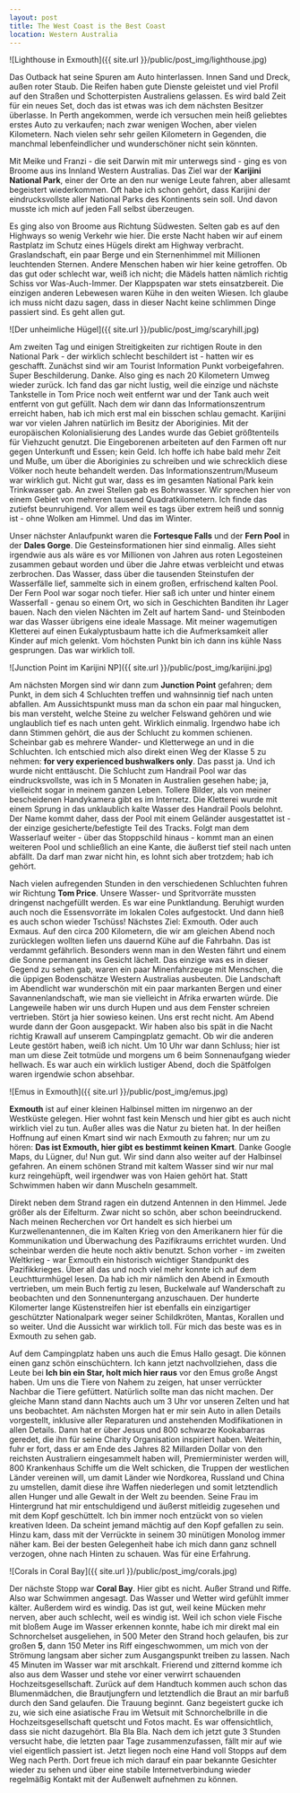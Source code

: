 ```yaml
---
layout: post
title: The West Coast is the Best Coast
location: Western Australia
---
```


![Lighthouse in Exmouth]({{ site.url }}/public/post_img/lighthouse.jpg)

Das Outback hat seine Spuren am Auto hinterlassen. Innen Sand und Dreck, außen roter Staub. Die Reifen haben gute Dienste geleistet und viel Profil auf den Straßen und Schotterpisten Australiens gelassen. Es wird bald Zeit für ein neues Set, doch das ist etwas was ich dem nächsten Besitzer überlasse. In Perth angekommen, werde ich versuchen mein heiß geliebtes erstes Auto zu verkaufen; nach zwar wenigen Wochen, aber vielen Kilometern. Nach vielen sehr sehr geilen Kilometern in Gegenden, die manchmal lebenfeindlicher und wunderschöner nicht sein könnten.

Mit Meike und Franzi - die seit Darwin mit mir unterwegs sind - ging es von Broome aus ins Innland Western Australias. Das Ziel war der **Karijini National Park**, einer der Orte an den nur wenige Leute fahren, aber allesamt begeistert wiederkommen. Oft habe ich schon gehört, dass Karijini der eindrucksvollste aller National Parks des Kontinents sein soll. Und davon musste ich mich auf jeden Fall selbst überzeugen.

Es ging also von Broome aus Richtung Südwesten. Selten gab es auf den Highways so wenig Verkehr wie hier. Die erste Nacht haben wir auf einem Rastplatz im Schutz eines Hügels direkt am Highway verbracht. Graslandschaft, ein paar Berge und ein Sternenhimmel mit Millionen leuchtenden Sternen. Andere Menschen haben wir hier keine getroffen. Ob das gut oder schlecht war, weiß ich nicht; die Mädels hatten nämlich richtig Schiss vor Was-Auch-Immer. Der Klappspaten war stets einsatzbereit. Die einzigen anderen Lebewesen waren Kühe in den weiten Wiesen. Ich glaube ich muss nicht dazu sagen, dass in dieser Nacht keine schlimmen Dinge passiert sind. Es geht allen gut.

![Der unheimliche Hügel]({{ site.url }}/public/post_img/scaryhill.jpg)


Am zweiten Tag und einigen Streitigkeiten zur richtigen Route in den National Park - der wirklich schlecht beschildert ist - hatten wir es geschafft. Zunächst sind wir am Tourist Information Punkt vorbeigefahren. Super Beschilderung. Danke. Also ging es nach 20 Kilometern Umweg wieder zurück. Ich fand das gar nicht lustig, weil die einzige und nächste Tankstelle in Tom Price noch weit entfernt war und der Tank auch weit entfernt von gut gefüllt. Nach dem wir dann das Informationszentrum erreicht haben, hab ich mich erst mal ein bisschen schlau gemacht. Karijini war vor vielen Jahren natürlich im Besitz der Aboriginies. Mit der europäischen Kolonialisierung des Landes wurde das Gebiet größtenteils für Viehzucht genutzt. Die Eingeborenen arbeiteten auf den Farmen oft nur gegen Unterkunft und Essen; kein Geld. Ich hoffe ich habe bald mehr Zeit und Muße, um über die Aboriginies zu schreiben und wie schrecklich diese Völker noch heute behandelt werden. Das Informationszentrum/Museum war wirklich gut. Nicht gut war, dass es im gesamten National Park kein Trinkwasser gab. An zwei Stellen gab es Bohrwasser. Wir sprechen hier von einem Gebiet von mehreren tausend Quadratkilometern. Ich finde das zutiefst beunruhigend. Vor allem weil es tags über extrem heiß und sonnig ist - ohne Wolken am Himmel. Und das im Winter.

Unser nächster Anlaufpunkt waren die **Fortesque Falls** und der **Fern Pool** in der **Dales Gorge**. Die Gesteinsformationen hier sind einmalig. Alles sieht irgendwie aus als wäre es vor Millionen von Jahren aus roten Legosteinen zusammen gebaut worden und über die Jahre etwas verbleicht und etwas zerbrochen. Das Wasser, dass über die tausenden Steinstufen der Wasserfälle lief, sammelte sich in einem großen, erfrischend kalten Pool. Der Fern Pool war sogar noch tiefer. Hier saß ich unter und hinter einem Wasserfall - genau so einem Ort, wo sich in Geschichten Banditen ihr Lager bauen. Nach den vielen Nächten im Zelt auf hartem Sand- und Steinboden war das Wasser übrigens eine ideale Massage. Mit meiner wagemutigen Kletterei auf einen Eukalyptusbaum hatte ich die Aufmerksamkeit aller Kinder auf mich gelenkt. Vom höchsten Punkt bin ich dann ins kühle Nass gesprungen. Das war wirklich toll.

![Junction Point im Karijini NP]({{ site.url }}/public/post_img/karijini.jpg)

Am nächsten Morgen sind wir dann zum **Junction Point** gefahren; dem Punkt, in dem sich 4 Schluchten treffen und wahnsinnig tief nach unten abfallen. Am Aussichtspunkt muss man da schon ein paar mal hingucken, bis man versteht, welche Steine zu welcher Felswand gehören und wie unglaublich tief es nach unten geht. Wirklich einmalig. Irgendwo habe ich dann Stimmen gehört, die aus der Schlucht zu kommen schienen. Scheinbar gab es mehrere Wander- und Kletterwege an und in die Schluchten. Ich entschied mich also direkt einen Weg der Klasse 5 zu nehmen: **for very experienced bushwalkers only**. Das passt ja. Und ich wurde nicht enttäuscht. Die Schlucht zum Handrail Pool war das eindrucksvollste, was ich in 5 Monaten in Australien gesehen habe; ja, vielleicht sogar in meinem ganzen Leben. Tollere Bilder, als von meiner bescheidenen Handykamera gibt es im Internetz. Die Kletterei wurde mit einem Sprung in das unklaublich kalte Wasser des Handrail Pools belohnt. Der Name kommt daher, dass der Pool mit einem Geländer ausgestattet ist - der einzige gesicherte/befestigte Teil des Tracks. Folgt man dem Wasserlauf weiter - über das Stoppschild hinaus - kommt man an einen weiteren Pool und schließlich an eine Kante, die äußerst tief steil nach unten abfällt. Da darf man zwar nicht hin, es lohnt sich aber trotzdem; hab ich gehört.

Nach vielen aufregenden Stunden in den verschiedenen Schluchten fuhren wir Richtung **Tom Price**. Unsere Wasser- und Spritvorräte mussten dringenst nachgefüllt werden. Es war eine Punktlandung. Beruhigt wurden auch noch die Essensvorräte im lokalen Coles aufgestockt. Und dann hieß es auch schon wieder Tschüss! Nächstes Ziel: Exmouth. Oder auch Exmaus. Auf den circa 200 Kilometern, die wir am gleichen Abend noch zurücklegen wollten liefen uns dauernd Kühe auf die Fahrbahn. Das ist verdammt gefährlich. Besonders wenn man in den Westen fährt und einem die Sonne permanent ins Gesicht lächelt. Das einzige was es in dieser Gegend zu sehen gab, waren ein paar Minenfahrzeuge mit Menschen, die die üppigen Bodenschätze Western Australias ausbeuten. Die Landschaft im Abendlicht war wunderschön mit ein paar markanten Bergen und einer Savannenlandschaft, wie man sie vielleicht in Afrika erwarten würde. Die Langeweile haben wir uns durch Hupen und aus dem Fenster schreien vertrieben. Stört ja hier sowieso keinen. Uns erst recht nicht. Am Abend wurde dann der Goon ausgepackt. Wir haben also bis spät in die Nacht richtig Krawall auf unserem Campingplatz gemacht. Ob wir die anderen Leute gestört haben, weiß ich nicht. Um 10 Uhr war dann Schluss; hier ist man um diese Zeit totmüde und morgens um 6 beim Sonnenaufgang wieder hellwach. Es war auch ein wirklich lustiger Abend, doch die Spätfolgen waren irgendwie schon absehbar.

![Emus in Exmouth]({{ site.url }}/public/post_img/emus.jpg)

**Exmouth** ist auf einer kleinen Halbinsel mitten im nirgenwo an der Westküste gelegen. Hier wohnt fast kein Mensch und hier gibt es auch nicht wirklich viel zu tun. Außer alles was die Natur zu bieten hat. In der heißen Hoffnung auf einen Kmart sind wir nach Exmouth zu fahren; nur um zu hören: **Das ist Exmouth, hier gibt es bestimmt keinen Kmart**. Danke Google Maps, du Lügner, du! Nun gut. Wir sind dann also weiter auf der Halbinsel gefahren. An einem schönen Strand mit kaltem Wasser sind wir nur mal kurz reingehüpft, weil irgendwer was von Haien gehört hat. Statt Schwimmen haben wir dann Muscheln gesammelt.

Direkt neben dem Strand ragen ein dutzend Antennen in den Himmel. Jede größer als der Eifelturm. Zwar nicht so schön, aber schon beeindruckend. Nach meinen Recherchen vor Ort handelt es sich hierbei um Kurzwellenantennen, die im Kalten Krieg von den Amerikanern hier für die Kommunikation und Überwachung des Pazifikraums errichtet wurden. Und scheinbar werden die heute noch aktiv benutzt. Schon vorher - im zweiten Weltkrieg - war Exmouth ein historisch wichtiger Standpunkt des Pazifikkrieges. Über all das und noch viel mehr konnte ich auf dem Leuchtturmhügel lesen. Da hab ich mir nämlich den Abend in Exmouth vertrieben, um mein Buch fertig zu lesen, Buckelwale auf Wanderschaft zu beobachten und den Sonnenuntergang anzuschauen. Der hunderte Kilomerter lange Küstenstreifen hier ist ebenfalls ein einzigartiger geschützter Nationalpark weger seiner Schildkröten, Mantas, Korallen und so weiter. Und die Aussicht war wirklich toll. Für mich das beste was es in Exmouth zu sehen gab.

Auf dem Campingplatz haben uns auch die Emus Hallo gesagt. Die können einen ganz schön einschüchtern. Ich kann jetzt nachvollziehen, dass die Leute bei **Ich bin ein Star, holt mich hier raus** vor den Emus große Angst haben. Um uns die Tiere von Nahem zu zeigen, hat unser verrückter Nachbar die Tiere gefüttert. Natürlich sollte man das nicht machen. Der gleiche Mann stand dann Nachts auch um 3 Uhr vor unseren Zelten und hat uns beobachtet. Am nächsten Morgen hat er mir sein Auto in allen Details vorgestellt, inklusive aller Reparaturen und anstehenden Modifikationen in allen Details. Dann hat er über Jesus und 800 schwarze Kookabarras geredet, die ihn für seine Charity Organisation inspiriert haben. Weiterhin, fuhr er fort, dass er am Ende des Jahres 82 Millarden Dollar von den reichsten Australiern eingesammelt haben will, Premierminister werden will, 800 Krankenhaus Schiffe um die Welt schicken, die Truppen der westlichen Länder vereinen will, um damit Länder wie Nordkorea, Russland und China zu umstellen, damit diese ihre Waffen niederlegen und somit letztendlich allen Hunger und alle Gewalt in der Welt zu beenden. Seine Frau im Hintergrund hat mir entschuldigend und äußerst mitleidig zugesehen und mit dem Kopf geschüttelt. Ich bin immer noch entzückt von so vielen kreativen Ideen. Da scheint jemand mächtig auf den Kopf gefallen zu sein. Hinzu kam, dass mit der Verrückte in seinem 30 minütigen Monolog immer näher kam. Bei der besten Gelegenheit habe ich mich dann ganz schnell verzogen, ohne nach Hinten zu schauen. Was für eine Erfahrung.

![Corals in Coral Bay]({{ site.url }}/public/post_img/corals.jpg)

Der nächste Stopp war **Coral Bay**. Hier gibt es nicht. Außer Strand und Riffe. Also war Schwimmen angesagt. Das Wasser und Wetter wird gefühlt immer kälter. Außerdem wird es windig. Das ist gut, weil keine Mücken mehr nerven, aber auch schlecht, weil es windig ist. Weil ich schon viele Fische mit bloßem Auge im Wasser erkennen konnte, habe ich mir direkt mal ein Schnorchelset ausgeliehen, in 500 Meter den Strand hoch gelaufen, bis zur großen **5**, dann 150 Meter ins Riff eingeschwommen, um mich von der Strömung langsam aber sicher zum Ausgangspunkt treiben zu lassen. Nach 45 Minuten im Wasser war mit arschkalt. Frierend und zitternd komme ich also aus dem Wasser und stehe vor einer verwirrt schauenden Hochzeitsgesellschaft. Zurück auf dem Handtuch kommen auch schon das Blumenmädchen, die Brautjungfern und letztendlich die Braut an mir barfuß durch den Sand gelaufen. Die Trauung beginnt. Ganz begeistert gucke ich zu, wie sich eine asiatische Frau im Wetsuit mit Schnorchelbrille in die Hochzeitsgesellschaft quetscht und Fotos macht. Es war offensichtlich, dass sie nicht dazugehört. Bla Bla Bla. Nach dem ich jetzt gute 3 Stunden versucht habe, die letzten paar Tage zusammenzufassen, fällt mir auf wie viel eigentlich passiert ist. Jetzt liegen noch eine Hand voll Stopps auf dem Weg nach Perth. Dort freue ich mich darauf ein paar bekannte Gesichter wieder zu sehen und über eine stabile Internetverbindung wieder regelmäßig Kontakt mit der Außenwelt aufnehmen zu können.